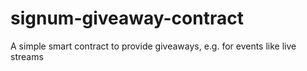 # signum-giveaway-contract
A simple smart contract to provide giveaways, e.g. for events like live streams
